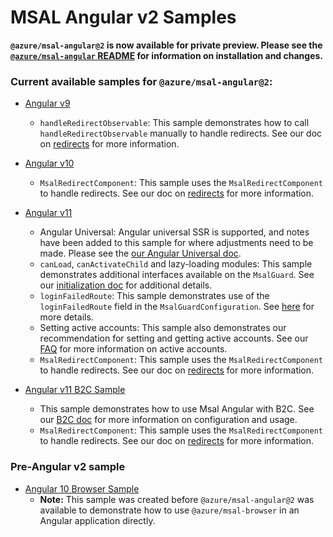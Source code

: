 # MSAL Angular v2 Samples

**`@azure/msal-angular@2` is now available for private preview. Please see the [`@azure/msal-angular` README](https://github.com/AzureAD/microsoft-authentication-library-for-js/tree/dev/lib/msal-angular) for information on installation and changes.** 

### Current available samples for `@azure/msal-angular@2`:

* [Angular v9](https://github.com/AzureAD/microsoft-authentication-library-for-js/tree/dev/samples/msal-angular-v2-samples/angular9-v2-sample-app)
    * `handleRedirectObservable`: This sample demonstrates how to call `handleRedirectObservable` manually to handle redirects. See our doc on [redirects](https://github.com/AzureAD/microsoft-authentication-library-for-js/blob/dev/lib/msal-angular/docs/v2-docs/redirects.md) for more information. 

* [Angular v10](https://github.com/AzureAD/microsoft-authentication-library-for-js/tree/dev/samples/msal-angular-v2-samples/angular10-sample-app)
    * `MsalRedirectComponent`: This sample uses the `MsalRedirectComponent` to handle redirects. See our doc on [redirects](https://github.com/AzureAD/microsoft-authentication-library-for-js/blob/dev/lib/msal-angular/docs/v2-docs/redirects.md) for more information.

* [Angular v11](https://github.com/AzureAD/microsoft-authentication-library-for-js/tree/dev/samples/msal-angular-v2-samples/angular11-sample-app)
    * Angular Universal: Angular universal SSR is supported, and notes have been added to this sample for where adjustments need to be made. Please see the [our Angular Universal doc](https://github.com/AzureAD/microsoft-authentication-library-for-js/tree/dev/lib/msal-angular/docs/v2-docs/angular-universal.md).
    * `canLoad`, `canActivateChild` and lazy-loading modules: This sample demonstrates additional interfaces available on the `MsalGuard`. See our [initialization doc](https://github.com/AzureAD/microsoft-authentication-library-for-js/blob/dev/lib/msal-angular/docs/v2-docs/initialization.md#secure-the-routes-in-your-application) for additional details.
    * `loginFailedRoute`: This sample demonstrates use of the `loginFailedRoute` field in the `MsalGuardConfiguration`. See [here](https://github.com/AzureAD/microsoft-authentication-library-for-js/blob/dev/lib/msal-angular/docs/v2-docs/1.x-2.x-upgrade-guide.md#msal-guard) for more details.
    * Setting active accounts: This sample also demonstrates our recommendation for setting and getting active accounts. See our [FAQ](https://github.com/AzureAD/microsoft-authentication-library-for-js/blob/dev/lib/msal-angular/docs/FAQ.md#how-do-i-get-and-set-active-accounts) for more information on active accounts.
    * `MsalRedirectComponent`: This sample uses the `MsalRedirectComponent` to handle redirects. See our doc on [redirects](https://github.com/AzureAD/microsoft-authentication-library-for-js/blob/dev/lib/msal-angular/docs/v2-docs/redirects.md) for more information.

* [Angular v11 B2C Sample](https://github.com/AzureAD/microsoft-authentication-library-for-js/tree/dev/samples/msal-angular-v2-samples/angular11-b2c-sample)
    * This sample demonstrates how to use Msal Angular with B2C. See our [B2C doc](https://github.com/AzureAD/microsoft-authentication-library-for-js/blob/dev/lib/msal-browser/docs/working-with-b2c.md) for more information on configuration and usage.
    * `MsalRedirectComponent`: This sample uses the `MsalRedirectComponent` to handle redirects. See our doc on [redirects](https://github.com/AzureAD/microsoft-authentication-library-for-js/blob/dev/lib/msal-angular/docs/v2-docs/redirects.md) for more information.

### Pre-Angular v2 sample

* [Angular 10 Browser Sample](https://github.com/AzureAD/microsoft-authentication-library-for-js/tree/dev/samples/msal-angular-v2-samples/angular10-browser-sample)
    * **Note:** This sample was created before `@azure/msal-angular@2` was available to demonstrate how to use `@azure/msal-browser` in an Angular application directly.
